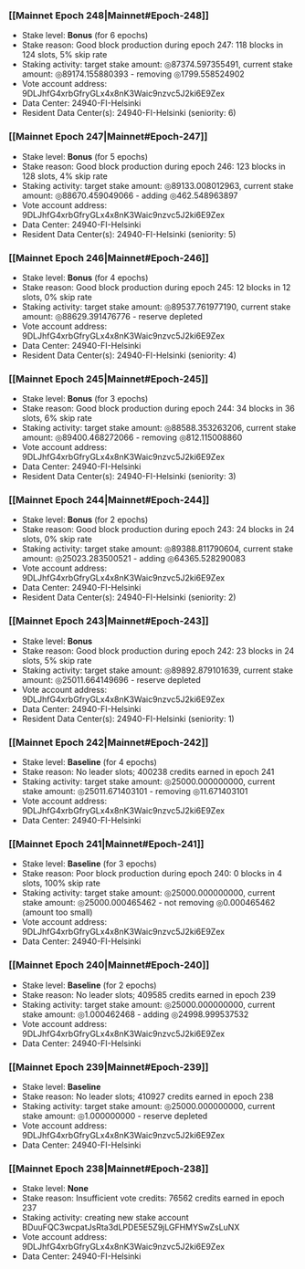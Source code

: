 ### [[Mainnet Epoch 248|Mainnet#Epoch-248]]
* Stake level: **Bonus** (for 6 epochs)
* Stake reason: Good block production during epoch 247: 118 blocks in 124 slots, 5% skip rate
* Staking activity: target stake amount: ◎87374.597355491, current stake amount: ◎89174.155880393 - removing ◎1799.558524902
* Vote account address: 9DLJhfG4xrbGfryGLx4x8nK3Waic9nzvc5J2ki6E9Zex
* Data Center: 24940-FI-Helsinki
* Resident Data Center(s): 24940-FI-Helsinki (seniority: 6)
### [[Mainnet Epoch 247|Mainnet#Epoch-247]]
* Stake level: **Bonus** (for 5 epochs)
* Stake reason: Good block production during epoch 246: 123 blocks in 128 slots, 4% skip rate
* Staking activity: target stake amount: ◎89133.008012963, current stake amount: ◎88670.459049066 - adding ◎462.548963897
* Vote account address: 9DLJhfG4xrbGfryGLx4x8nK3Waic9nzvc5J2ki6E9Zex
* Data Center: 24940-FI-Helsinki
* Resident Data Center(s): 24940-FI-Helsinki (seniority: 5)
### [[Mainnet Epoch 246|Mainnet#Epoch-246]]
* Stake level: **Bonus** (for 4 epochs)
* Stake reason: Good block production during epoch 245: 12 blocks in 12 slots, 0% skip rate
* Staking activity: target stake amount: ◎89537.761977190, current stake amount: ◎88629.391476776 - reserve depleted
* Vote account address: 9DLJhfG4xrbGfryGLx4x8nK3Waic9nzvc5J2ki6E9Zex
* Data Center: 24940-FI-Helsinki
* Resident Data Center(s): 24940-FI-Helsinki (seniority: 4)
### [[Mainnet Epoch 245|Mainnet#Epoch-245]]
* Stake level: **Bonus** (for 3 epochs)
* Stake reason: Good block production during epoch 244: 34 blocks in 36 slots, 6% skip rate
* Staking activity: target stake amount: ◎88588.353263206, current stake amount: ◎89400.468272066 - removing ◎812.115008860
* Vote account address: 9DLJhfG4xrbGfryGLx4x8nK3Waic9nzvc5J2ki6E9Zex
* Data Center: 24940-FI-Helsinki
* Resident Data Center(s): 24940-FI-Helsinki (seniority: 3)
### [[Mainnet Epoch 244|Mainnet#Epoch-244]]
* Stake level: **Bonus** (for 2 epochs)
* Stake reason: Good block production during epoch 243: 24 blocks in 24 slots, 0% skip rate
* Staking activity: target stake amount: ◎89388.811790604, current stake amount: ◎25023.283500521 - adding ◎64365.528290083
* Vote account address: 9DLJhfG4xrbGfryGLx4x8nK3Waic9nzvc5J2ki6E9Zex
* Data Center: 24940-FI-Helsinki
* Resident Data Center(s): 24940-FI-Helsinki (seniority: 2)
### [[Mainnet Epoch 243|Mainnet#Epoch-243]]
* Stake level: **Bonus**
* Stake reason: Good block production during epoch 242: 23 blocks in 24 slots, 5% skip rate
* Staking activity: target stake amount: ◎89892.879101639, current stake amount: ◎25011.664149696 - reserve depleted
* Vote account address: 9DLJhfG4xrbGfryGLx4x8nK3Waic9nzvc5J2ki6E9Zex
* Data Center: 24940-FI-Helsinki
* Resident Data Center(s): 24940-FI-Helsinki (seniority: 1)
### [[Mainnet Epoch 242|Mainnet#Epoch-242]]
* Stake level: **Baseline** (for 4 epochs)
* Stake reason: No leader slots; 400238 credits earned in epoch 241
* Staking activity: target stake amount: ◎25000.000000000, current stake amount: ◎25011.671403101 - removing ◎11.671403101
* Vote account address: 9DLJhfG4xrbGfryGLx4x8nK3Waic9nzvc5J2ki6E9Zex
* Data Center: 24940-FI-Helsinki
### [[Mainnet Epoch 241|Mainnet#Epoch-241]]
* Stake level: **Baseline** (for 3 epochs)
* Stake reason: Poor block production during epoch 240: 0 blocks in 4 slots, 100% skip rate
* Staking activity: target stake amount: ◎25000.000000000, current stake amount: ◎25000.000465462 - not removing ◎0.000465462 (amount too small)
* Vote account address: 9DLJhfG4xrbGfryGLx4x8nK3Waic9nzvc5J2ki6E9Zex
* Data Center: 24940-FI-Helsinki
### [[Mainnet Epoch 240|Mainnet#Epoch-240]]
* Stake level: **Baseline** (for 2 epochs)
* Stake reason: No leader slots; 409585 credits earned in epoch 239
* Staking activity: target stake amount: ◎25000.000000000, current stake amount: ◎1.000462468 - adding ◎24998.999537532
* Vote account address: 9DLJhfG4xrbGfryGLx4x8nK3Waic9nzvc5J2ki6E9Zex
* Data Center: 24940-FI-Helsinki
### [[Mainnet Epoch 239|Mainnet#Epoch-239]]
* Stake level: **Baseline**
* Stake reason: No leader slots; 410927 credits earned in epoch 238
* Staking activity: target stake amount: ◎25000.000000000, current stake amount: ◎1.000000000 - reserve depleted
* Vote account address: 9DLJhfG4xrbGfryGLx4x8nK3Waic9nzvc5J2ki6E9Zex
* Data Center: 24940-FI-Helsinki
### [[Mainnet Epoch 238|Mainnet#Epoch-238]]
* Stake level: **None**
* Stake reason: Insufficient vote credits: 76562 credits earned in epoch 237
* Staking activity: creating new stake account BDuuFQC3wcpatJsRta3dLPDE5E5Z9jLGFHMYSwZsLuNX
* Vote account address: 9DLJhfG4xrbGfryGLx4x8nK3Waic9nzvc5J2ki6E9Zex
* Data Center: 24940-FI-Helsinki
